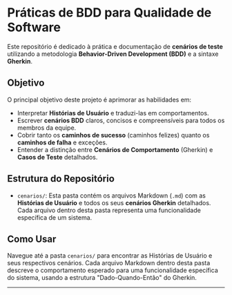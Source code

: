 # Práticas de BDD para Qualidade de Software

Este repositório é dedicado à prática e documentação de **cenários de teste** utilizando a metodologia **Behavior-Driven Development (BDD)** e a sintaxe **Gherkin**.

## Objetivo

O principal objetivo deste projeto é aprimorar as habilidades em:

* Interpretar **Histórias de Usuário** e traduzi-las em comportamentos.
* Escrever **cenários BDD** claros, concisos e compreensíveis para todos os membros da equipe.
* Cobrir tanto os **caminhos de sucesso** (caminhos felizes) quanto os **caminhos de falha** e exceções.
* Entender a distinção entre **Cenários de Comportamento** (Gherkin) e **Casos de Teste** detalhados.

## Estrutura do Repositório

* `cenarios/`: Esta pasta contém os arquivos Markdown (`.md`) com as **Histórias de Usuário** e todos os seus **cenários Gherkin** detalhados. Cada arquivo dentro desta pasta representa uma funcionalidade específica de um sistema.

## Como Usar

Navegue até a pasta `cenarios/` para encontrar as Histórias de Usuário e seus respectivos cenários. Cada arquivo Markdown dentro desta pasta descreve o comportamento esperado para uma funcionalidade específica do sistema, usando a estrutura "Dado-Quando-Então" do Gherkin.

---
